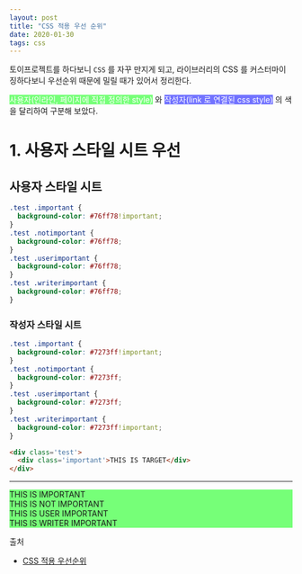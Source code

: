 ```yaml
---
layout: post
title: "CSS 적용 우선 순위"
date: 2020-01-30
tags: css
---
```


<link rel="stylesheet" type="text/css" href="{{ site.url }}/assets/css/2020-01-30-css-apply-priority.css" />

토이프로젝트를 하다보니 `CSS` 를 자꾸 만지게 되고, 라이브러리의 CSS 를 커스터마이징하다보니 우선순위 때문에 밀릴 때가 있어서 정리한다.

<span style='background-color:#76ff78;color:white;'>사용자(인라인, 페이지에 직접 정의한 style)</span> 와 <span style='background-color:#7273ff;color:white;'>작성자(link 로 연결된 css style)</span> 의 색을 달리하여 구분해 보았다.

# 1. 사용자 스타일 시트 우선

## 사용자 스타일 시트
``` css
.test .important {
  background-color: #76ff78!important;
}
.test .notimportant {
  background-color: #76ff78;
}
.test .userimportant {
  background-color: #76ff78;
}
.test .writerimportant {
  background-color: #76ff78;
}
```

### 작성자 스타일 시트
``` css
.test .important {
  background-color: #7273ff!important;
}
.test .notimportant {
  background-color: #7273ff;
}
.test .userimportant {
  background-color: #7273ff;
}
.test .writerimportant {
  background-color: #7273ff!important;
}

```

``` html
<div class='test'>
  <div class='important'>THIS IS TARGET</div>
</div>
```
---

<style>
.test .important {
  background-color: #76ff78!important;
}
.test .notimportant {
  background-color: #76ff78;
}
.test .userimportant {
  background-color: #76ff78!important;
}
.test .writerimportant {
  background-color: #76ff78;
}
</style>

<div class='test'>
  <div class='important'>THIS IS IMPORTANT</div>
  <div class='notimportant'>THIS IS NOT IMPORTANT</div>
  <div class='userimportant'>THIS IS USER IMPORTANT</div>
  <div class='writerimportant'>THIS IS WRITER IMPORTANT</div>
</div>

출처
- [CSS 적용 우선순위](https://opentutorials.org/module/484/4149)
